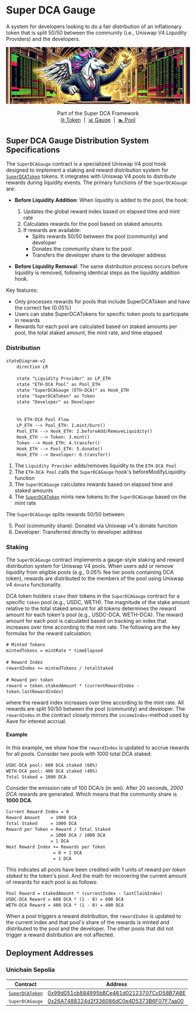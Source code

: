 # Super DCA Gauge
A system for developers looking to do a fair distribution of an inflationary token that is split 50/50 between the community (i.e., Uniswap V4 Liquidity Providers) and the developers.

![Super DCA Gauge](./images/UniswapHookEmitterBanner.jpg)
<div align="center">
Part of the Super DCA Framework
<br> 
<a href="https://github.com/Super-DCA-Tech/super-dca-token">🌐 Token</a> &nbsp;|&nbsp; <a href="https://github.com/Super-DCA-Tech/super-dca-gauge">📊 Gauge</a> &nbsp;|&nbsp; <a href="https://github.com/Super-DCA-Tech/super-dca-token">🏊 Pool</a>
</div>

## Super DCA Gauge Distribution System Specifications
The `SuperDCAGauge` contract is a specialized Uniswap V4 pool hook designed to implement a staking and reward distribution system for [`SuperDCAToken`](https://github.com/Super-DCA-Tech/super-dca-token) tokens. It integrates with Uniswap V4 pools to distribute rewards during liquidity events. The primary functions of the `SuperDCAGauge` are:

- **Before Liquidity Addition**: When liquidity is added to the pool, the hook:
  1. Updates the global reward index based on elapsed time and mint rate
  2. Calculates rewards for the pool based on staked amounts
  3. If rewards are available:
     - Splits rewards 50/50 between the pool (community) and developer
     - Donates the community share to the pool
     - Transfers the developer share to the developer address

- **Before Liquidity Removal**: The same distribution process occurs before liquidity is removed, following identical steps as the liquidity addition hook.

Key features:
- Only processes rewards for pools that include SuperDCAToken and have the correct fee (0.05%)
- Users can stake SuperDCATokens for specific token pools to participate in rewards
- Rewards for each pool are calculated based on staked amounts per pool, the total staked amount, the mint rate, and time elapsed

### Distribution
```mermaid
stateDiagram-v2
    direction LR

    state "Liquidity Provider" as LP_ETH
    state "ETH‑DCA Pool" as Pool_ETH
    state "SuperDCAGauge (ETH‑DCA)" as Hook_ETH
    state "SuperDCAToken" as Token
    state "Developer" as Developer
    

    %% ETH‑DCA Pool Flow
    LP_ETH --> Pool_ETH: 1.mint/burn()
    Pool_ETH --> Hook_ETH: 2.beforeAdd/RemoveLiquidity()
    Hook_ETH --> Token: 3.mint()
    Token --> Hook_ETH: 4.transfer()
    Hook_ETH --> Pool_ETH: 5.donate()
    Hook_ETH --> Developer: 6.transfer()
```
1. The `Liquidity Provider` adds/removes liquidity to the `ETH‑DCA Pool`
2. The `ETH‑DCA Pool` calls the `SuperDCAGauge` hook's beforeModifyLiquidity function
3. The `SuperDCAGauge` calculates rewards based on elapsed time and staked amounts
4. The [`SuperDCAToken`](https://github.com/Super-DCA-Tech/super-dca-token) mints new tokens to the `SuperDCAGauge` based on the mint rate

The `SuperDCAGauge` splits rewards 50/50 between:

   5. Pool (community share): Donated via Uniswap v4's donate function
   6. Developer: Transferred directly to developer address

### Staking
The `SuperDCAGauge` contract implements a gauge-style staking and reward distribution system for Uniswap V4 pools. When users add or remove liquidity from eligible pools (e.g., 0.05% fee tier pools containing DCA token), rewards are distributed to the members of the pool using Uniswap v4 `donate` functionality. 


DCA token holders `stake` their tokens in the `SuperDCAGauge` contract for a specific `token` pool (e.g., USDC, WETH). The magnitude of the stake amount relative to the total staked amount for all tokens determines the reward amount for each token's pool (e.g., USDC-DCA, WETH-DCA). The reward amount for each pool is calculated based on tracking an index that increases over time according to the mint rate. The following are the key formulas for the reward calculation:
```
# Minted Tokens
mintedTokens = mintRate * timeElapsed

# Reward Index
rewardIndex += mintedTokens / totalStaked

# Reward per token
reward = token.stakedAmount * (currentRewardIndex - token.lastRewardIndex)
```
where the reward index increases over time according to the mint rate. All rewards are split 50/50 between the pool (community) and developer. The `rewardIndex` in the contract closely mirrors the `incomeIndex`-method used by Aave for interest accrual. 

#### Example
In this example, we show how the `rewardIndex` is updated to accrue rewards for all pools. Consider two pools with 1000 total DCA staked:
```
USDC-DCA pool: 600 DCA staked (60%)
WETH-DCA pool: 400 DCA staked (40%)
Total Staked = 1000 DCA
```
Consider the emission rate of 100 DCA/s (in wei). After 20 seconds, _2000 DCA_  rewards are generated. Which means that the community share is **1000 DCA**.
```
Current Reward Index = 0 
Reward Amount    = 1000 DCA
Total Staked     = 1000 DCA
Reward per Token = Reward / Total Staked
                 = 1000 DCA / 1000 DCA
                 = 1 DCA
Next Reward Index += Rewards per Token
                  = 0 + 1 DCA
                  = 1 DCA
```
This indicates all pools have been credited with 1 units of reward _per token staked_ to the token's pool. And the math for recovering the current amount of rewards for each pool is as follows:
```
Pool Reward = stakedAmount * (currentIndex - lastClaimIndex)
USDC-DCA Reward = 600 DCA * (1 - 0) = 600 DCA
WETH-DCA Reward = 400 DCA * (1 - 0) = 400 DCA
```
When a pool triggers a reward distribution, the `rewardIndex` is updated to the current index and that pool's share of the rewards is minted and distributed to the pool and the developer. The other pools that did not trigger a reward distribution are not affected.

## Deployment Addresses

### Unichain Sepolia

| Contract | Address |
| --- | --- |
| [`SuperDCAToken`](https://github.com/Super-DCA-Tech/super-dca-token) | [0x99d051cb884995bBCe461d02123707CcD58B7ABE](https://unichain-sepolia.blockscout.com/address/0x99d051cb884995bBCe461d02123707CcD58B7ABE) |
| `SuperDCAGauge` | [0x26A7488224d2f336086dC0e4D5373B6F07F7aa00](https://unichain-sepolia.blockscout.com/address/0x26A7488224d2f336086dC0e4D5373B6F07F7aa00) |